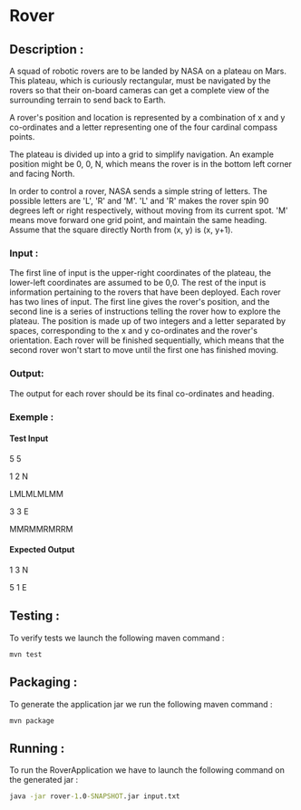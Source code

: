 # Rover

## Description :

A squad of robotic rovers are to be landed by NASA on a plateau on Mars.
This plateau, which is curiously rectangular, must be navigated by the
rovers so that their on-board cameras can get a complete view of the
surrounding terrain to send back to Earth.

A rover's position and location is represented by a combination of x and y co-ordinates and a letter representing one of the four cardinal compass points.

The plateau is divided up into a grid to simplify navigation. An
example position might be 0, 0, N, which means the rover is in the bottom left corner and facing North.

In order to control a rover, NASA sends a simple string of letters. The
possible letters are 'L', 'R' and 'M'. 'L' and 'R' makes the rover spin 90 degrees left or right respectively, without moving from its current spot. 'M' means move forward one grid point, and maintain the same heading. Assume that the square directly North from (x, y) is (x, y+1).

### Input :

The first line of input is the upper-right coordinates of the plateau, the
lower-left coordinates are assumed to be 0,0.
The rest of the input is information pertaining to the rovers that have
been deployed. Each rover has two lines of input. The first line gives the
rover's position, and the second line is a series of instructions telling
the rover how to explore the plateau.
The position is made up of two integers and a letter separated by spaces,
corresponding to the x and y co-ordinates and the rover's orientation.
Each rover will be finished sequentially, which means that the second rover
won't start to move until the first one has finished moving.

### Output:

The output for each rover should be its final co-ordinates and heading.

### Exemple :
#### Test Input

5 5

1 2 N

LMLMLMLMM

3 3 E

MMRMMRMRRM

#### Expected Output

1 3 N

5 1 E

## Testing :

To verify tests we launch the following maven command : 
```maven
mvn test
```

## Packaging :

To generate the application jar we run the following maven command :
```maven
mvn package
```

## Running :

To run the RoverApplication we have to launch the following command on the generated jar :
```cmd
java -jar rover-1.0-SNAPSHOT.jar input.txt
```
